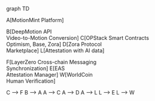 graph TD

A[MotionMint Platform]

B[DeepMotion API<br>Video-to-Motion Conversion]
C[OPStack Smart Contracts<br>Optimism, Base, Zora]
D[Zora Protocol<br>Marketplace]
L[Attestation with AI data]

F[LayerZero Cross-chain Messaging<br>Synchronization]
E[EAS<br>Attestation Manager]
W[WorldCoin<br>Human Verification]

C --> F
B --> A
A --> C
A --> D
A --> L
L --> E
L --> W
